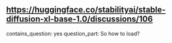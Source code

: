 ## https://huggingface.co/stabilityai/stable-diffusion-xl-base-1.0/discussions/106

contains_question: yes
question_part: So how to load?